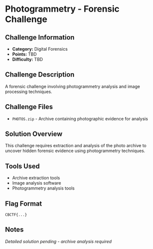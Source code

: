 # Photogrammetry - Forensic Challenge

## Challenge Information
- **Category:** Digital Forensics
- **Points:** TBD
- **Difficulty:** TBD

## Challenge Description
A forensic challenge involving photogrammetry analysis and image processing techniques.

## Challenge Files
- `PHOTOS.zip` - Archive containing photographic evidence for analysis

## Solution Overview
This challenge requires extraction and analysis of the photo archive to uncover hidden forensic evidence using photogrammetry techniques.

## Tools Used
- Archive extraction tools
- Image analysis software
- Photogrammetry analysis tools

## Flag Format
`CBCTF{...}`

## Notes
*Detailed solution pending - archive analysis required*